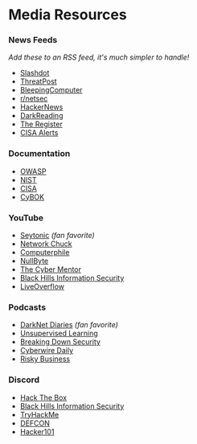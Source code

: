 # Media Resources

### News Feeds
_Add these to an RSS feed, it's much simpler to handle!_
* [Slashdot](https://slashdot.org/)
* [ThreatPost](https://threatpost.com/)
* [BleepingComputer](https://www.bleepingcomputer.com/)
* [r/netsec](https://www.reddit.com/r/netsec/)
* [HackerNews](https://news.ycombinator.com/)
* [DarkReading](https://www.darkreading.com/)
* [The Register](https://www.theregister.com/security/)
* [CISA Alerts](https://us-cert.cisa.gov/ncas/alerts)

### Documentation 
* [OWASP](https://owasp.org/)
* [NIST](https://www.nist.gov/)
* [CISA](https://www.cisa.gov/)
* [CyBOK](https://www.cybok.org/)

### YouTube
* [Seytonic](https://www.youtube.com/c/Seytonic) _(fan favorite)_
* [Network Chuck](https://www.youtube.com/c/networkchuck)
* [Computerphile](https://www.youtube.com/user/Computerphile)
* [NullByte](https://www.youtube.com/c/NullByteWHT)
* [The Cyber Mentor](https://www.youtube.com/c/TheCyberMentor)
* [Black Hills Information Security](https://www.youtube.com/c/BlackHillsInformationSecurity)
* [LiveOverflow](https://www.youtube.com/channel/UClcE-kVhqyiHCcjYwcpfj9w)

### Podcasts
* [DarkNet Diaries](https://darknetdiaries.com/) _(fan favorite)_
* [Unsupervised Learning](https://danielmiessler.com/podcast/)
* [Breaking Down Security](https://www.brakeingsecurity.com/)
* [Cyberwire Daily](https://thecyberwire.com/podcasts/daily-podcast)
* [Risky Business](https://risky.biz/)

### Discord
* [Hack The Box](https://discord.gg/hackthebox)
* [Black Hills Information Security](https://discord.com/invite/mVRJXCPVBP)
* [TryHackMe](https://discord.gg/5Hc9nNwHMU)
* [DEFCON](https://discord.gg/defcon)
* [Hacker101](https://discord.gg/CJR9xtzPaa)
